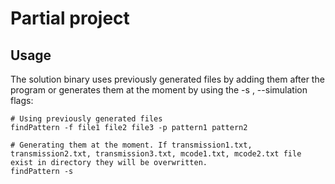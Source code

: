 # Partial project

## Usage
The solution binary uses previously generated files by adding them after the program or generates them at the moment by using the -s , --simulation flags:

```
# Using previously generated files
findPattern -f file1 file2 file3 -p pattern1 pattern2

# Generating them at the moment. If transmission1.txt, transmission2.txt, transmission3.txt, mcode1.txt, mcode2.txt file exist in directory they will be overwritten.
findPattern -s
```
